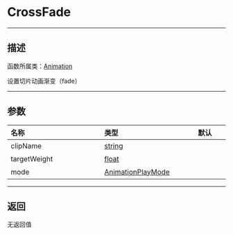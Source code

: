 # CrossFade
-----------------------------------------------------------------------------------------
## 描述

函数所属类：[Animation](/Api/Class/Animation/SandboxAnimation.md)

设置切片动画渐变（fade）

-----------------------------------------------------------------------------------------
## 参数

|<div style="width:200px">**名称**</div>|<div style="width:200px">**类型**</div>|<div style="width:200px">**默认**</div>|<div style="width:345px">**描述**</div>|
|:--------------------|:--------------------|:--------------------|:--------------------|
|clipName|[string](/Api/DataType/String.md)||动画切片名字|
|targetWeight|[float](/Api/DataType/Float.md)||权重值|
|mode|[AnimationPlayMode](/Api/Enumerate/Animation/AnimationPlayMode.md)||切片播放模式|


-----------------------------------------------------------------------------------------
## 返回

无返回值